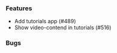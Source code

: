 <!--
SPDX-FileCopyrightText: 2025 Christian Winger <c@wingechr.de>
SPDX-FileCopyrightText: 2025 MGlauer <martinglauer89@gmail.com>

SPDX-License-Identifier: CC0-1.0
-->

### Features

- Add tutorials app (#489)
- Show video-contend in tutorials (#516)

### Bugs
